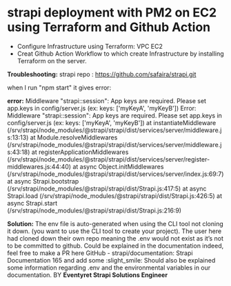 # strapi deployment with PM2 on EC2 using Terraform and Github Action #

* Configure Infrastructure using Terraform:
VPC
EC2
* Creat Github Action Workflow to which create Infrastructure by installing Terraform on the server.
  
**Troubleshooting:**
strapi repo : https://github.com/safaira/strapi.git

when I run "npm start" it gives error:

**error:**
Middleware "strapi::session": App keys are required. Please set app.keys in config/server.js (ex: keys: ['myKeyA', 'myKeyB']) Error: Middleware "strapi::session": App keys are required. Please set 
app.keys in config/server.js (ex: keys: ['myKeyA', 'myKeyB']) at instantiateMiddleware (/srv/strapi/node_modules/@strapi/strapi/dist/services/server/middleware.js:13:13) at Module.resolveMiddlewares 
(/srv/strapi/node_modules/@strapi/strapi/dist/services/server/middleware.js:43:18) at registerApplicationMiddlewares (/srv/strapi/node_modules/@strapi/strapi/dist/services/server/register-middlewares.js:44:40) 
at async Object.initMiddlewares (/srv/strapi/node_modules/@strapi/strapi/dist/services/server/index.js:69:7) at async Strapi.bootstrap (/srv/strapi/node_modules/@strapi/strapi/dist/Strapi.js:417:5) at async 
Strapi.load (/srv/strapi/node_modules/@strapi/strapi/dist/Strapi.js:426:5) at async Strapi.start (/srv/strapi/node_modules/@strapi/strapi/dist/Strapi.js:216:9)

**Solution:**
The env file is auto-generated when using the CLI tool not cloning it down. (you want to use the CLI tool to create your project). The user here had cloned down their own repo meaning the .env would not exist as it’s not to be committed to github.
Could be explained in the documentation indeed, feel free to make a PR here GitHub - strapi/documentation: Strapi Documentation 165 and add some :slight_smile:
Should also be explained some information regarding .env and the environmental variables in our documentation.
BY **Eventyret
Strapi Solutions Engineer**
     






